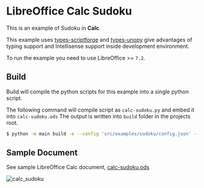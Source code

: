 # LibreOffice Calc Sudoku

This is an example of Sudoku in **Calc**.

This example uses [types-scriptforge](https://pypi.org/project/types-scriptforge/) and [types-unopy](https://pypi.org/project/types-unopy/) give advantages of typing support and Intellisense support inside development environment.

To run the example you need to use LibreOffice >= `7.2`.

## Build

Build will compile the python scripts for this example into a single python script.


The following command will compile script as `calc-sudoku.py` and embed it into `calc-sudoku.ods`
The output is written into `build` folder in the projects root.

```sh
$ python -m main build -e --config 'src/examples/sudoku/config.json' --embed-src 'src/examples/sudoku/calc-sudoku.ods'
```

## Sample Document

See sample LibreOffice Calc document, [calc-sudoku.ods](calc-sudoku.ods)

![calc_sudoku](https://user-images.githubusercontent.com/4193389/165391098-883a7647-5fc8-47de-b028-4c2c98337abe.png)

